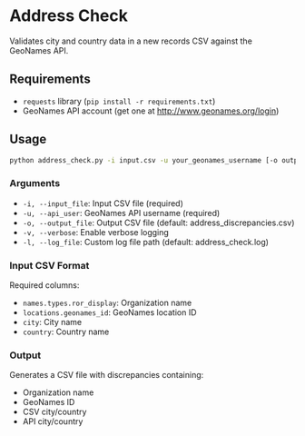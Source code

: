 # Address Check

Validates city and country data in a new records CSV against the GeoNames API.

## Requirements
- `requests` library (`pip install -r requirements.txt`)
- GeoNames API account (get one at http://www.geonames.org/login)

## Usage
```bash
python address_check.py -i input.csv -u your_geonames_username [-o output.csv] [-v] [-l logfile.log]
```

### Arguments
- `-i, --input_file`: Input CSV file (required)
- `-u, --api_user`: GeoNames API username (required)
- `-o, --output_file`: Output CSV file (default: address_discrepancies.csv)
- `-v, --verbose`: Enable verbose logging
- `-l, --log_file`: Custom log file path (default: address_check.log)

### Input CSV Format
Required columns:
- `names.types.ror_display`: Organization name
- `locations.geonames_id`: GeoNames location ID
- `city`: City name
- `country`: Country name

### Output
Generates a CSV file with discrepancies containing:
- Organization name
- GeoNames ID
- CSV city/country
- API city/country
